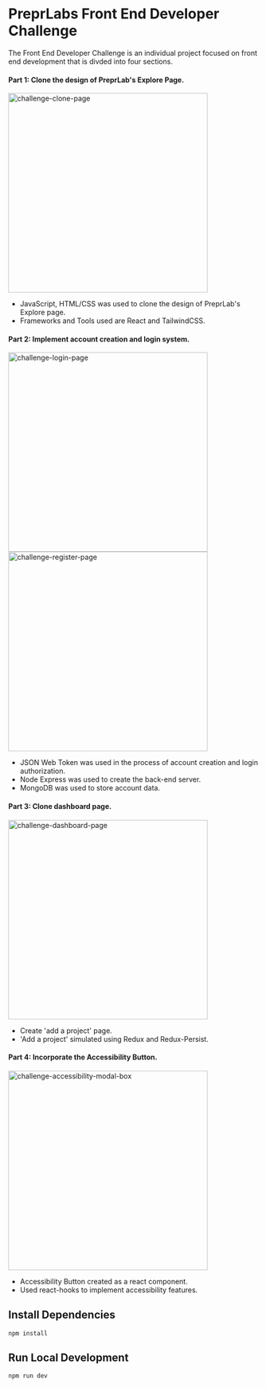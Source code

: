 # PreprLabs Front End Developer Challenge
The Front End Developer Challenge is an individual project focused on front end development that is divded into four sections.

#### Part 1: Clone the design of PreprLab's Explore Page.
<img src="https://github.com/KevinGitSar/FrontendDev-Challenge-1/assets/74475291/a8af0743-265c-4d2b-8339-79bf2abd7c0c" alt="challenge-clone-page" width="400">

- JavaScript, HTML/CSS was used to clone the design of PreprLab's Explore page.
- Frameworks and Tools used are React and TailwindCSS.

#### Part 2: Implement account creation and login system.
<img src="https://github.com/KevinGitSar/FrontendDev-Challenge-1/assets/74475291/7f6b8dd5-9a29-408d-9d02-bfe5be600de6" alt="challenge-login-page" width="400">
<img src="https://github.com/KevinGitSar/FrontendDev-Challenge-1/assets/74475291/1c59a0da-b378-4802-804f-38f8f7c2a452" alt="challenge-register-page" width="400">

- JSON Web Token was used in the process of account creation and login authorization.
- Node Express was used to create the back-end server.
- MongoDB was used to store account data.

#### Part 3: Clone dashboard page.
<img src="https://github.com/KevinGitSar/FrontendDev-Challenge-1/assets/74475291/c1136035-1440-47b1-ac7d-9fbb7efa0434" alt="challenge-dashboard-page" width="400">

- Create 'add a project' page.
- 'Add a project' simulated using Redux and Redux-Persist.

#### Part 4: Incorporate the Accessibility Button.
<img src="https://github.com/KevinGitSar/FrontendDev-Challenge-1/assets/74475291/749947cb-bb0c-41cb-8756-36b8d4e58f8d" alt="challenge-accessibility-modal-box" width="400">

- Accessibility Button created as a react component.
- Used react-hooks to implement accessibility features.

## Install Dependencies

```npm install```

## Run Local Development

```npm run dev```
